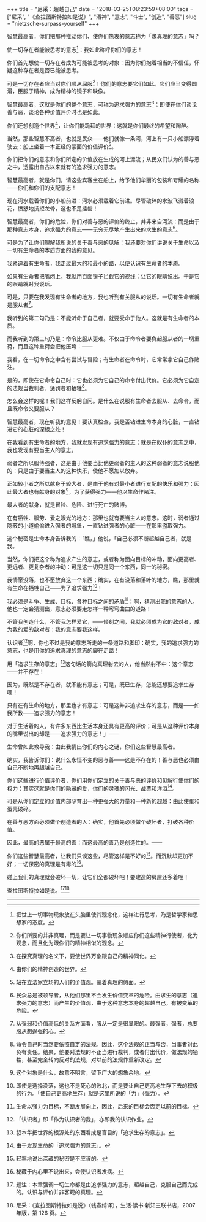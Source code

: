 +++
title = "尼采：超越自己"
date = "2018-03-25T08:23:59+08:00"
tags = ["尼采", "《查拉图斯特拉如是说》", "酒神", "意志", "斗士", "创造", "善恶"]
slug = "nietzsche-surpass-yourself"
+++

智慧最高者，你们把那种推动你们、使你们热衷的意志称为「求真理的意志」吗？

使一切存在者能被思考的意志[^1]：我如此称呼你们的意志！

你们首先想使一切存在者成为可能被思考的对象：因为你们抱着相当的不信任，怀疑这种存在者是否已能被思考。

可是一切存在者应当对你们顺从屈服[^2]！你们的意志要它们如此。它们应当变得圆滑，臣服于精神，成为精神的镜子和映像。

智慧最高者，这就是你们的整个意志，可称为追求强力的意志[^3]；即使在你们谈论善与恶，谈论各种价值评价时也是如此。

你们还想创造个世界[^4]，让你们能跪拜的世界：这就是你们最终的希望和陶醉。

当然，那些智慧不高者，也就是民众——他们就像一条河，河上有一只小船漂浮着驶去：船上坐着一本正经的蒙面的价值评价[^5]。

你们把你们的意志和你们所定的价值放在生成的河上漂流；从民众们认为的善与恶之中，透露出自古以来就有的追求强力的意志。

智慧最高者，就是你们，请这些宾客坐在船上，给予他们华丽的包装和夸耀的名称——你们和你们的支配意志！

现在河水载着你们的小船前进：河水必须载着它前进。尽管破碎的水波飞溅着浪花，愤怒地抗拒龙骨，这也不足挂齿！

智慧最高者，你们的危险，你们对善与恶的评价的终止，并非来自河流：而是由于那种意志本身，追求强力的意志——无穷无尽地产生出来的求生的意志[^6]。

可是为了让你们理解我所说的关于善与恶的见解：我还要对你们讲说关于生命以及一切有生命者的本质方面的我的意见。

我紧追着有生命者，我走过最大的和最小的路，以便认识有生命者的本质。

如果有生命者把嘴闭上，我就用百面镜子拦截它的视线：让它的眼睛说出。于是它的眼睛就对我说话。

可是，只要在我发现有生命者的地方，我也听到有关服从的说话。一切有生命者就是服从者[^7]。

我听到的第二句乃是：不能听命于自己者，就要受命于他人。这就是有生命者的本质。

而我听到的第三句乃是：命令比服从更难。不仅由于命令者要负起服从者的一切重荷，而且这种重荷会把他压垮：——

我看，在一切命令之中含有尝试与冒险；有生命者在命令时，它常常拿它自己作赌注。

是的，即使在它命令自己时：它也必须为它自己的命令付出代价。它必须为它自定的法规当裁判者、惩罚者和牺牲[^8]。

怎么会这样的呢！我们这样反躬自问。是什么在说服有生命者去服从、去命令，而且既命令又要服从？

智慧最高者，现在听我的意见！要认真检查，我是否钻进生命本身的心脏，一直钻进它的心脏的深根之处！

在我看到有生命者的地方，我就发现有追求强力的意志；就是在奴仆的意志之中，我也发现有要当主人的意志。

弱者之所以服侍强者，这是由于他要当比他更弱者的主人的这种弱者的意志说服他的：只是由于要当主人的这种快乐，使他不愿加以放弃。

正如较小者之所以献身于较大者，是由于他有对最小者进行支配的快乐和强力：因此最大者也有献身的对象[^9]，为了获得强力——他以生命作赌注。

最大者的献身，就是冒险、危险、进行死亡的赌博。

在有牺牲、服劳、爱之眼光的地方：那里也就有要当主人的意志。这时，弱者通过隐蔽的小道偷偷进入强者的城堡，一直钻进强者的心脏——在那里盗取强力。

这个秘密是生命本身告诉我的：「瞧，」他说，「自己必须不断超越自己者，就是我。

当然，你们把这个称为追求产生的意志，或者称为面向目标的冲动，面向更高者、更远者、更复杂者的冲动：可是这一切只是同一个东西，同一的秘密。

我情愿没落，也不愿放弃这一个东西；确实，在有没落和落叶的地方，瞧，那里就有生命在牺牲自己——为了追求强力[^10]！

我必须是斗争、生成、目标、各种目标之间的矛盾[^11]：啊，猜测出我的意志的人，他也一定会猜测出，意志必须要走怎样一种弯弯曲曲的道路！

不管我创造什么，不管我怎样爱它，——倾刻之间，我就必须成为它的敌对者，成为我的爱的敌对者：我的意志要我这样。

认识者[^12]啊，你也不过是我的意志所走的一条道路和脚印：确实，我的追求强力的意志，也是用你的追求真理的意志的脚在走路！

用「追求生存的意志」[^13]这句话的箭向真理射去的人，他当然射不中：这个意志——并不存在！

因为，既然是不存在者，就不能有意志；可是，既已生存，怎能还想要追求生存哩！

只有在有生命的地方，那里也才有意志：可是这并非追求生存的意志，而是——如我所教——追求强力的意志！

对于生活着的人，有许多东西比生活本身还具有更高的评价；可是从这种评价本身的嘴里说出的却是——追求强力的意志！」——

生命曾如此教导我：由此我猜出你们的内心之谜，你们这些智慧最高者。

确实，我告诉你们：说什么永恒不变的恶与善——这是不存在的！善与恶也必须由自己不断地再超越自己。

你们这些进行价值评价者，你们用你们定立的关于善与恶的评价和见解行使你们的权力；其实这就是你们的隐藏的爱，你们的灵魂的闪光、战栗和洋溢[^14]。

可是从你们定立的价值内部孕育出一种更强大的力量和一种新的超越：由此使蛋和蛋壳破碎。

在善与恶方面必须做个创造者的人：确实，他首先必须做个破坏者，打破各种价值。

因此，最高的恶属于最高的善：而这最高的善乃是创造性的。——

你们这些智慧最高者，让我们只谈这些，尽管这样是不好的[^15]。而沉默却更加不好；一切保密的真理是有毒的[^16]。

碰上我们的真理就会破坏一切，让它们全都破坏吧！要建造的房屋还多着哩！

查拉图斯特拉如是说。[^17][^18]

---

[^1]: 把世上一切事物现象放在头脑里使其观念化，这样进行思考，乃是哲学家和思想家的态度。
[^2]: 你们所要的并非真理，而是要让一切事物现象顺应你们这些精神行使者，化为观念，而且化为跟你们的精神相似的观念。
[^3]: 在探究真理的名义下，要使世界万象跟自己的精神同化。
[^4]: 由你们的精神创造的世界。
[^5]: 站在立法家立场的人们的价值观。蒙着真理的假面。
[^6]: 民众总是被领导者，从他们那里不会发生价值变革的危险。由求生的意志（追求强力的意志）而产生的价值观，由于这种意志本身的超越自己，有被变革的危险。
[^7]: 从强弱和价值高低的关系方面看，服从一定是很显眼的。最强者，强者，总要服从想逞强的心。
[^8]: 命令自己时当然要依照自定的法规。因此，这个法规的正当与否，当事者对此负有责任。结果，他要对法规的不正当进行裁判，或者付出代价，做法规的牺牲，甚至完全转向反对的法规，对以前的法规作重新改定。
[^9]: 这个对象是什么，故意不明言，留下广大的想象余地。
[^10]: 即使是选择没落，这也不是死心的败北，而是要让自己更高地生存下去的积极的行为。「使自己更高地生存」就是这里所说的「力」（强力）。
[^11]: 生命以强力为目标，不断发展向上，因此，后来的目标会否定以前的目标。
[^12]: 「认识者」即「作为认识者的我」，亦即我的认识作业。
[^13]: 叔本华把世界的根源处的东西看成是盲目的「追求生存的意志」。
[^14]: 由于发现生命的「追求强力的意志」。
[^15]: 轻率地说出深藏的秘密是不应该的。
[^16]: 秘藏于内心里不说出来，会使认识者发病。
[^17]: 题注：本章强调一切生命都是由追求强力的意志，超越自己，克服自己而完成的。认识与评价并非客观的真理。
[^18]: 尼采：《查拉图斯特拉如是说》（钱春绮译），生活·读书·新知三联书店，2007 年版，第 126 页。
